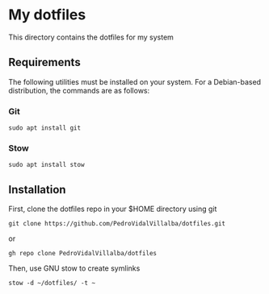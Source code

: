 # My dotfiles

This directory contains the dotfiles for my system

## Requirements

The following utilities must be installed on your system. For a Debian-based distribution, the commands are as follows:

### Git
```
sudo apt install git
```

### Stow
```
sudo apt install stow
```

## Installation

First, clone the dotfiles repo in your $HOME directory using git
```
git clone https://github.com/PedroVidalVillalba/dotfiles.git
```
or
```
gh repo clone PedroVidalVillalba/dotfiles
```

Then, use GNU stow to create symlinks
```
stow -d ~/dotfiles/ -t ~
```

